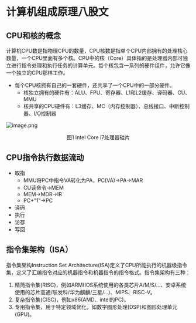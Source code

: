# 计算机组成原理八股文
## CPU和核的概念
计算机CPU数是指物理CPU的数量，CPU核数是指单个CPU内部拥有的处理核心数量，一个CPU里面有多个核。CPU中的核（Core）具体指的是处理器内部可独立进行指令处理和执行任务的计算单元。每个核包含一系列的硬件组件，允许它像一个独立的CPU那样工作。
* 每个CPU核拥有自己的一套硬件，还共享了一个CPU中的一部分硬件。
  * 核独立拥有的硬件有：ALU、FPU、寄存器、L1和L2缓存、译码器、CU、MMU
  * 核共享的CPU硬件有：L3缓存、MC（内存控制器）、总线接口、中断控制器、I/O控制器

![image.png](https://p6-juejin.byteimg.com/tos-cn-i-k3u1fbpfcp/364665f0add8458494b55b9b241b22bd~tplv-k3u1fbpfcp-jj-mark:0:0:0:0:q75.image#?w=780&h=295&s=556391&e=png&b=e3d72a)
<center>图1 Intel Core i7处理器硅片</center>

## CPU指令执行数据流动
* 取指
  * MMU将PC中指令VA转化为PA，PC(VA)->PA->MAR
  * CU读命令->MEM
  * MEM->MDR->IR
  * PC+"1"->PC
* 译码
* 执行
* 访存
* 写回

## 指令集架构（ISA）
指令集架构Instruction Set Architecture(ISA)定义了CPU所能执行的机器级指令集，定义了汇编指令对应的机器指令和机器指令的指令格式。指令集架构有三种：
1. 精简指令集(RISC)，例如ARM(IOS系统使用的各类芯片A/M/S/...、安卓系统使用的芯片高通/联发科/华为麒麟/三星/...)、MIPS、RISC-V。
2. 复杂指令集(CISC)，例如x86(AMD、intel的PC)。
3. 专用指令集，用于特定领域优化，如数字图形处理(DSP)和图形处理单元(GPU)。

